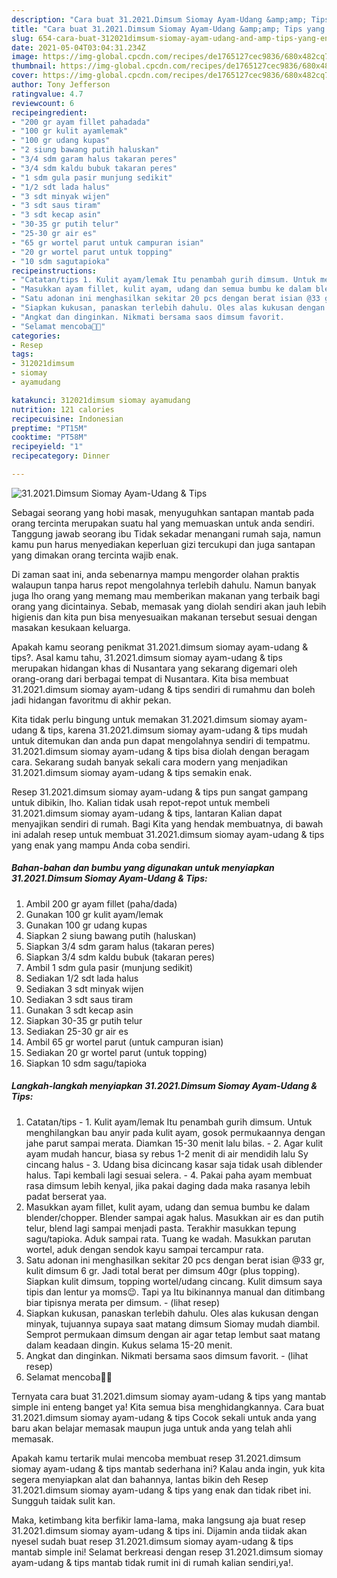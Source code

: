 ```yaml
---
description: "Cara buat 31.2021.Dimsum Siomay Ayam-Udang &amp;amp; Tips yang enak dan Mudah Dibuat"
title: "Cara buat 31.2021.Dimsum Siomay Ayam-Udang &amp;amp; Tips yang enak dan Mudah Dibuat"
slug: 654-cara-buat-312021dimsum-siomay-ayam-udang-and-amp-tips-yang-enak-dan-mudah-dibuat
date: 2021-05-04T03:04:31.234Z
image: https://img-global.cpcdn.com/recipes/de1765127cec9836/680x482cq70/312021dimsum-siomay-ayam-udang-tips-foto-resep-utama.jpg
thumbnail: https://img-global.cpcdn.com/recipes/de1765127cec9836/680x482cq70/312021dimsum-siomay-ayam-udang-tips-foto-resep-utama.jpg
cover: https://img-global.cpcdn.com/recipes/de1765127cec9836/680x482cq70/312021dimsum-siomay-ayam-udang-tips-foto-resep-utama.jpg
author: Tony Jefferson
ratingvalue: 4.7
reviewcount: 6
recipeingredient:
- "200 gr ayam fillet pahadada"
- "100 gr kulit ayamlemak"
- "100 gr udang kupas"
- "2 siung bawang putih haluskan"
- "3/4 sdm garam halus takaran peres"
- "3/4 sdm kaldu bubuk takaran peres"
- "1 sdm gula pasir munjung sedikit"
- "1/2 sdt lada halus"
- "3 sdt minyak wijen"
- "3 sdt saus tiram"
- "3 sdt kecap asin"
- "30-35 gr putih telur"
- "25-30 gr air es"
- "65 gr wortel parut untuk campuran isian"
- "20 gr wortel parut untuk topping"
- "10 sdm sagutapioka"
recipeinstructions:
- "Catatan/tips 1. Kulit ayam/lemak Itu penambah gurih dimsum. Untuk menghilangkan bau anyir pada kulit ayam, gosok permukaannya dengan jahe parut sampai merata. Diamkan 15-30 menit lalu bilas.  2. Agar kulit ayam mudah hancur, biasa sy rebus 1-2 menit di air mendidih lalu Sy cincang halus 3. Udang bisa dicincang kasar saja tidak usah diblender halus. Tapi kembali lagi sesuai selera.  4. Pakai paha ayam membuat rasa dimsum lebih kenyal, jika pakai daging dada maka rasanya lebih padat berserat yaa."
- "Masukkan ayam fillet, kulit ayam, udang dan semua bumbu ke dalam blender/chopper. Blender sampai agak halus. Masukkan air es dan putih telur, blend lagi sampai menjadi pasta. Terakhir masukkan tepung sagu/tapioka. Aduk sampai rata. Tuang ke wadah. Masukkan parutan wortel, aduk dengan sendok kayu sampai tercampur rata."
- "Satu adonan ini menghasilkan sekitar 20 pcs dengan berat isian @33 gr, kulit dimsum 6 gr. Jadi total berat per dimsum 40gr (plus topping). Siapkan kulit dimsum, topping wortel/udang cincang. Kulit dimsum saya tipis dan lentur ya moms😉. Tapi ya Itu bikinannya manual dan ditimbang biar tipisnya merata per dimsum.           (lihat resep)"
- "Siapkan kukusan, panaskan terlebih dahulu. Oles alas kukusan dengan minyak, tujuannya supaya saat matang dimsum Siomay mudah diambil. Semprot permukaan dimsum dengan air agar tetap lembut saat matang dalam keadaan dingin. Kukus selama 15-20 menit."
- "Angkat dan dinginkan. Nikmati bersama saos dimsum favorit.           (lihat resep)"
- "Selamat mencoba🙏😊"
categories:
- Resep
tags:
- 312021dimsum
- siomay
- ayamudang

katakunci: 312021dimsum siomay ayamudang 
nutrition: 121 calories
recipecuisine: Indonesian
preptime: "PT15M"
cooktime: "PT58M"
recipeyield: "1"
recipecategory: Dinner

---
```



![31.2021.Dimsum Siomay Ayam-Udang &amp; Tips](https://img-global.cpcdn.com/recipes/de1765127cec9836/680x482cq70/312021dimsum-siomay-ayam-udang-tips-foto-resep-utama.jpg)

Sebagai seorang yang hobi masak, menyuguhkan santapan mantab pada orang tercinta merupakan suatu hal yang memuaskan untuk anda sendiri. Tanggung jawab seorang ibu Tidak sekadar menangani rumah saja, namun kamu pun harus menyediakan keperluan gizi tercukupi dan juga santapan yang dimakan orang tercinta wajib enak.

Di zaman  saat ini, anda sebenarnya mampu mengorder olahan praktis walaupun tanpa harus repot mengolahnya terlebih dahulu. Namun banyak juga lho orang yang memang mau memberikan makanan yang terbaik bagi orang yang dicintainya. Sebab, memasak yang diolah sendiri akan jauh lebih higienis dan kita pun bisa menyesuaikan makanan tersebut sesuai dengan masakan kesukaan keluarga. 



Apakah kamu seorang penikmat 31.2021.dimsum siomay ayam-udang &amp; tips?. Asal kamu tahu, 31.2021.dimsum siomay ayam-udang &amp; tips merupakan hidangan khas di Nusantara yang sekarang digemari oleh orang-orang dari berbagai tempat di Nusantara. Kita bisa membuat 31.2021.dimsum siomay ayam-udang &amp; tips sendiri di rumahmu dan boleh jadi hidangan favoritmu di akhir pekan.

Kita tidak perlu bingung untuk memakan 31.2021.dimsum siomay ayam-udang &amp; tips, karena 31.2021.dimsum siomay ayam-udang &amp; tips mudah untuk ditemukan dan anda pun dapat mengolahnya sendiri di tempatmu. 31.2021.dimsum siomay ayam-udang &amp; tips bisa diolah dengan beragam cara. Sekarang sudah banyak sekali cara modern yang menjadikan 31.2021.dimsum siomay ayam-udang &amp; tips semakin enak.

Resep 31.2021.dimsum siomay ayam-udang &amp; tips pun sangat gampang untuk dibikin, lho. Kalian tidak usah repot-repot untuk membeli 31.2021.dimsum siomay ayam-udang &amp; tips, lantaran Kalian dapat menyajikan sendiri di rumah. Bagi Kita yang hendak membuatnya, di bawah ini adalah resep untuk membuat 31.2021.dimsum siomay ayam-udang &amp; tips yang enak yang mampu Anda coba sendiri.

<!--inarticleads1-->

##### Bahan-bahan dan bumbu yang digunakan untuk menyiapkan 31.2021.Dimsum Siomay Ayam-Udang &amp; Tips:

1. Ambil 200 gr ayam fillet (paha/dada)
1. Gunakan 100 gr kulit ayam/lemak
1. Gunakan 100 gr udang kupas
1. Siapkan 2 siung bawang putih (haluskan)
1. Siapkan 3/4 sdm garam halus (takaran peres)
1. Siapkan 3/4 sdm kaldu bubuk (takaran peres)
1. Ambil 1 sdm gula pasir (munjung sedikit)
1. Sediakan 1/2 sdt lada halus
1. Sediakan 3 sdt minyak wijen
1. Sediakan 3 sdt saus tiram
1. Gunakan 3 sdt kecap asin
1. Siapkan 30-35 gr putih telur
1. Sediakan 25-30 gr air es
1. Ambil 65 gr wortel parut (untuk campuran isian)
1. Sediakan 20 gr wortel parut (untuk topping)
1. Siapkan 10 sdm sagu/tapioka




<!--inarticleads2-->

##### Langkah-langkah menyiapkan 31.2021.Dimsum Siomay Ayam-Udang &amp; Tips:

1. Catatan/tips - 1. Kulit ayam/lemak Itu penambah gurih dimsum. Untuk menghilangkan bau anyir pada kulit ayam, gosok permukaannya dengan jahe parut sampai merata. Diamkan 15-30 menit lalu bilas.  - 2. Agar kulit ayam mudah hancur, biasa sy rebus 1-2 menit di air mendidih lalu Sy cincang halus - 3. Udang bisa dicincang kasar saja tidak usah diblender halus. Tapi kembali lagi sesuai selera.  - 4. Pakai paha ayam membuat rasa dimsum lebih kenyal, jika pakai daging dada maka rasanya lebih padat berserat yaa.
1. Masukkan ayam fillet, kulit ayam, udang dan semua bumbu ke dalam blender/chopper. Blender sampai agak halus. Masukkan air es dan putih telur, blend lagi sampai menjadi pasta. Terakhir masukkan tepung sagu/tapioka. Aduk sampai rata. Tuang ke wadah. Masukkan parutan wortel, aduk dengan sendok kayu sampai tercampur rata.
1. Satu adonan ini menghasilkan sekitar 20 pcs dengan berat isian @33 gr, kulit dimsum 6 gr. Jadi total berat per dimsum 40gr (plus topping). Siapkan kulit dimsum, topping wortel/udang cincang. Kulit dimsum saya tipis dan lentur ya moms😉. Tapi ya Itu bikinannya manual dan ditimbang biar tipisnya merata per dimsum. -           (lihat resep)
1. Siapkan kukusan, panaskan terlebih dahulu. Oles alas kukusan dengan minyak, tujuannya supaya saat matang dimsum Siomay mudah diambil. Semprot permukaan dimsum dengan air agar tetap lembut saat matang dalam keadaan dingin. Kukus selama 15-20 menit.
1. Angkat dan dinginkan. Nikmati bersama saos dimsum favorit. -           (lihat resep)
1. Selamat mencoba🙏😊




Ternyata cara buat 31.2021.dimsum siomay ayam-udang &amp; tips yang mantab simple ini enteng banget ya! Kita semua bisa menghidangkannya. Cara buat 31.2021.dimsum siomay ayam-udang &amp; tips Cocok sekali untuk anda yang baru akan belajar memasak maupun juga untuk anda yang telah ahli memasak.

Apakah kamu tertarik mulai mencoba membuat resep 31.2021.dimsum siomay ayam-udang &amp; tips mantab sederhana ini? Kalau anda ingin, yuk kita segera menyiapkan alat dan bahannya, lantas bikin deh Resep 31.2021.dimsum siomay ayam-udang &amp; tips yang enak dan tidak ribet ini. Sungguh taidak sulit kan. 

Maka, ketimbang kita berfikir lama-lama, maka langsung aja buat resep 31.2021.dimsum siomay ayam-udang &amp; tips ini. Dijamin anda tiidak akan nyesel sudah buat resep 31.2021.dimsum siomay ayam-udang &amp; tips mantab simple ini! Selamat berkreasi dengan resep 31.2021.dimsum siomay ayam-udang &amp; tips mantab tidak rumit ini di rumah kalian sendiri,ya!.

